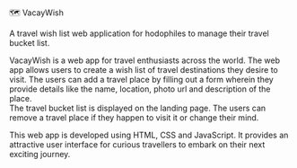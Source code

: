 🗺 VacayWish

A travel wish list web application for hodophiles to manage their travel bucket list.

VacayWish is a web app for travel enthusiasts across the world.
The web app allows users to create a wish list of travel destinations they desire to visit.
The users can add a travel place by filling out a form wherein they provide details like the name, location, photo url and description of the place.  
The travel bucket list is displayed on the landing page. The users can remove a travel place if they happen to visit it or change their mind.

This web app is developed using HTML, CSS and JavaScript. It provides an attractive user interface for curious travellers to embark on their next exciting journey.



